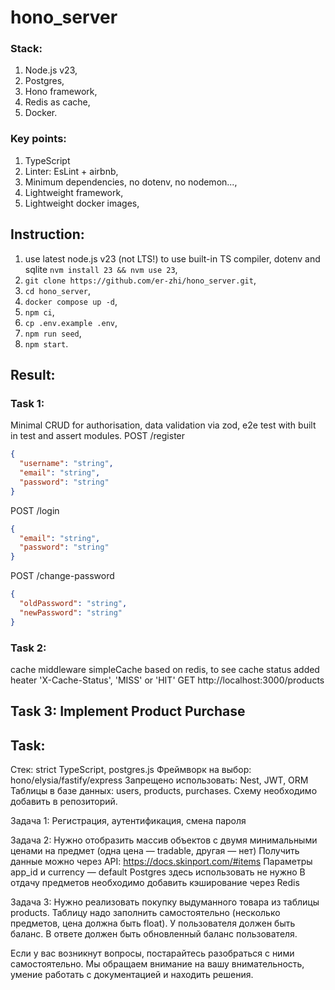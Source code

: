 # hono_server

### Stack:
1. Node.js v23,
2. Postgres,
3. Hono framework,
4. Redis as cache,
5. Docker.

### Key points: 
1. TypeScript
2. Linter: EsLint + airbnb,
3. Minimum dependencies, no dotenv, no nodemon...,
4. Lightweight framework,
5. Lightweight docker images,

## Instruction:
1. use latest node.js v23 (not LTS!) to use built-in TS compiler, dotenv and sqlite `nvm install 23 && nvm use 23`,
2. `git clone https://github.com/er-zhi/hono_server.git`,
3. `cd hono_server`,
4. `docker compose up -d`,
5. `npm ci`,
6. `cp .env.example .env`,
7. `npm run seed`,
8. `npm start`.

## Result: 
### Task 1:
Minimal CRUD for authorisation, data validation via zod, e2e test with built in test and assert modules.
POST /register
  ```json
  {
    "username": "string",
    "email": "string",
    "password": "string"
  }
  ```
POST /login
  ```json
  {
    "email": "string",
    "password": "string"
  }
  ```
POST /change-password
  ```json
  {
    "oldPassword": "string",
    "newPassword": "string"
  }
  ```

### Task 2:
cache middleware simpleCache based on redis,
to see cache status added heater 'X-Cache-Status', 'MISS' or 'HIT'
GET http://localhost:3000/products

## Task 3: Implement Product Purchase

## Task:
Стек: strict TypeScript, postgres.js
Фреймворк на выбор: hono/elysia/fastify/express
Запрещено использовать: Nest, JWT, ORM
Таблицы в базе данных: users, products, purchases. Схему необходимо добавить в репозиторий.

Задача 1:
Регистрация, аутентификация, смена пароля

Задача 2:
Нужно отобразить массив объектов с двумя минимальными ценами на предмет (одна цена — tradable, другая — нет)
Получить данные можно через API: https://docs.skinport.com/#items
Параметры app_id и currency — default
Postgres здесь использовать не нужно
В отдачу предметов необходимо добавить кэширование через Redis

Задача 3:
Нужно реализовать покупку выдуманного товара из таблицы products.
Таблицу надо заполнить самостоятельно (несколько предметов, цена должна быть float).
У пользователя должен быть баланс.
В ответе должен быть обновленный баланс пользователя.

Если у вас возникнут вопросы, постарайтесь разобраться с ними самостоятельно. Мы обращаем внимание на вашу внимательность, умение работать с документацией и находить решения.
